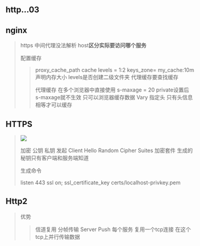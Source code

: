 ## http...03

## nginx

> https 中间代理没法解析
> host**区分实际要访问哪个服务**
>
> 配置缓存
>
> > proxy_cache_path cache levels = 1:2 keys_zone=
> > my_cache:10m 声明内存大小 
> > levels是否创建二级文件夹
> > 代理缓存要查找缓存
> >
> > 代理缓存 在多个浏览器中直接使用
> > s-maxage = 20
> > private设置后 s-maxage就不生效
> > 只可以浏览器缓存数据
> > Vary 指定头 只有头信息相等才可以缓存

## HTTPS

> 
>
> ![](C:\Users\Administrator\Desktop\front-end\http\images\5.jpg)
>
> 加密   公钥   私钥
> 发起 Client Hello   Random  Cipher Suites 加密套件 生成的秘钥只有客户端和服务端知道   
>
> 生成命令
>
> listen 443
> ssl on;
> ssl_certificate_key certs/localhost-privkey.pem

## Http2

> 优势
>
> > 信道复用 
> > 分帧传输
> > Server Push
> > 每个服务 复用一个tcp连接 在这个tcp上并行传输数据

